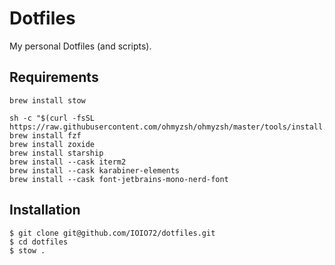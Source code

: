 # Dotfiles

My personal Dotfiles (and scripts).

## Requirements

```
brew install stow
```

```
sh -c "$(curl -fsSL https://raw.githubusercontent.com/ohmyzsh/ohmyzsh/master/tools/install.sh)"
brew install fzf
brew install zoxide
brew install starship
brew install --cask iterm2
brew install --cask karabiner-elements
brew install --cask font-jetbrains-mono-nerd-font
```

## Installation

```
$ git clone git@github.com/IOIO72/dotfiles.git
$ cd dotfiles
$ stow .
```
